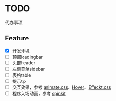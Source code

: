 # TODO

代办事项

## Feature

- [x] 开发环境
- [ ] 顶部loadingbar
- [ ] 头部header
- [ ] 左侧菜单sidebar
- [ ] 表格table
- [ ] 提示tip
- [ ] 交互效果，参考 [animate.css](https://github.com/daneden/animate.css)、[Hover](https://github.com/IanLunn/Hover)、[Effeckt.css](https://github.com/h5bp/Effeckt.css)
- [ ] 程序入场动画，参考 [spinkit](http://tobiasahlin.com/spinkit)